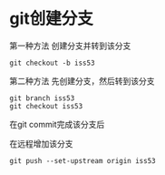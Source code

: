 # git创建分支

第一种方法
创建分支并转到该分支
```
git checkout -b iss53
```

第二种方法
先创建分支，然后转到该分支
```
git branch iss53
git checkout iss53
```

在git commit完成该分支后

在远程增加该分支
```
git push --set-upstream origin iss53
```


